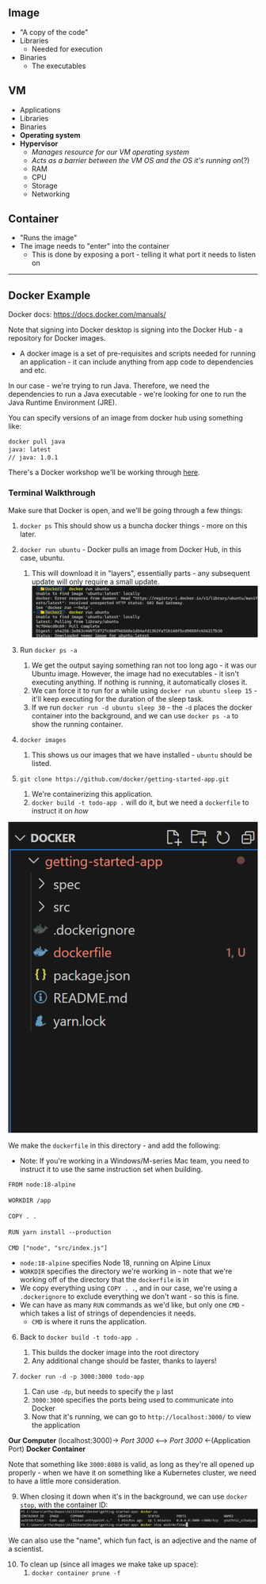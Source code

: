 ## Image
 - "A copy of the code"
 - Libraries
	 - Needed for execution
 - Binaries
	 - The executables

## VM
 - Applications
 - Libraries
 - Binaries
 - **Operating system**
 - **Hypervisor**
	 - *Manages resource for our VM operating system*
	 - *Acts as a barrier between the VM OS and the OS it's running on*(?)
	 - RAM
	 - CPU
	 - Storage
	 - Networking

## Container
 - "Runs the image"
 - The image needs to "enter" into the container
	 - This is done by exposing a port - telling it what port it needs to listen on

---

## Docker Example

Docker docs: https://docs.docker.com/manuals/

Note that signing into Docker desktop is signing into the Docker Hub - a repository for Docker images.
 - A docker image is a set of pre-requisites and scripts needed for running an application - it can include anything from app code to dependencies and etc.

In our case - we're trying to run Java. Therefore, we need the dependencies to run a Java executable - we're looking for one to run the Java Runtime Environment (JRE). 

You can specify versions of an image from docker hub using something like:
```
docker pull java
java: latest
// java: 1.0.1
```

There's a Docker workshop we'll be working through [here](https://docs.docker.com/guides/workshop/).

### Terminal Walkthrough
Make sure that Docker is open, and we'll be going through a few things:

1. `docker ps`
This should show us a buncha docker things - more on this later.

2. `docker run ubuntu` - Docker pulls an image from Docker Hub, in this case, ubuntu.
	1. This will download it in "layers", essentially parts - any subsequent update will only require a small update.
![](../Images/Pasted%20image%2020240813102201.png)

3. Run `docker ps -a`
	1. We get the output saying something ran not too long ago - it was our Ubuntu image. However, the image had no executables - it isn't executing anything. If nothing is running, it automatically closes it.
	2. We can force it to run for a while using `docker run ubuntu sleep 15` - it'll keep executing for the duration of the sleep task.
	3. If we run `docker run -d ubuntu sleep 30` - the `-d` places the docker container into the background, and we can use `docker ps -a` to show the running container.

4. `docker images`
	1. This shows us our images that we have installed - `ubuntu` should be listed.

5. `git clone https://github.com/docker/getting-started-app.git`
	1. We're containerizing this application. 
	2. `docker build -t todo-app .` will do it, but we need a `dockerfile` to instruct it on *how*

![](../Images/Pasted%20image%2020240813103105.png)

We make the `dockerfile` in this directory - and add the following:
 - Note: If you're working in a Windows/M-series Mac team, you need to instruct it to use the same instruction set when building.

```
FROM node:18-alpine

WORKDIR /app

COPY . .

RUN yarn install --production

CMD ["node", "src/index.js"]
```

 - `node:18-alpine` specifies Node 18, running on Alpine Linux
 - `WORKDIR` specifies the directory we're working in - note that we're working off of the directory that the `dockerfile` is in
 - We copy everything using `COPY . .`, and in our case, we're using a `.dockerignore` to exclude everything we don't want - so this is fine.
 - We can have as many `RUN` commands as we'd like, but only one `CMD` - which takes a list of strings of dependencies it needs.
	 - `CMD` is where it runs the application.

6. Back to `docker build -t todo-app .`
	1. This builds the docker image into the root directory
	2. Any additional change should be faster, thanks to layers!

8. `docker run -d -p 3000:3000 todo-app`
	1. Can use `-dp`, but needs to specify the `p` last
	2. `3000:3000` specifies the ports being used to communicate into Docker
	3. Now that it's running, we can go to `http://localhost:3000/` to view the application


**Our Computer** (localhost:3000)-> *Port 3000* <--> *Port 3000* <-(Application Port) **Docker Container**

Note that something like `3000:8080` is valid, as long as they're all opened up properly - when we have it on something like a Kubernetes cluster, we need to have a little more consideration.

9. When closing it down when it's in the background, we can use `docker stop`, with the container ID:
![](../Images/Pasted%20image%2020240813105409.png)

We can also use the "name", which fun fact, is an adjective and the name of a scientist.

10. To clean up (since all images we make take up space):
	1. `docker container prune -f`

